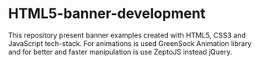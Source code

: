 # HTML5-banner-development
This repository present banner examples created with HTML5, CSS3 and JavaScript tech-stack. For animations is used GreenSock Animation library and for better and faster manipulation is use ZeptoJS instead jQuery.
